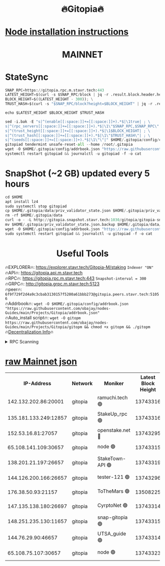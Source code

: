<h1 align="center"> 🔥Gitopia🔥</h1>

[Node installation instructions](https://github.com/obajay/nodes-Guides/tree/main/Projects/Gitopia)
=

<h1 align="center"> MAINNET</h1>

# StateSync
```python
SNAP_RPC=https://gitopia.rpc.m.stavr.tech:443
LATEST_HEIGHT=$(curl -s $SNAP_RPC/block | jq -r .result.block.header.height); \
BLOCK_HEIGHT=$((LATEST_HEIGHT - 300)); \
TRUST_HASH=$(curl -s "$SNAP_RPC/block?height=$BLOCK_HEIGHT" | jq -r .result.block_id.hash)

echo $LATEST_HEIGHT $BLOCK_HEIGHT $TRUST_HASH

sed -i.bak -E "s|^(enable[[:space:]]+=[[:space:]]+).*$|\1true| ; \
s|^(rpc_servers[[:space:]]+=[[:space:]]+).*$|\1\"$SNAP_RPC,$SNAP_RPC\"| ; \
s|^(trust_height[[:space:]]+=[[:space:]]+).*$|\1$BLOCK_HEIGHT| ; \
s|^(trust_hash[[:space:]]+=[[:space:]]+).*$|\1\"$TRUST_HASH\"| ; \
s|^(seeds[[:space:]]+=[[:space:]]+).*$|\1\"\"|" $HOME/.gitopia/config/config.toml
gitopiad tendermint unsafe-reset-all --home /root/.gitopia
wget -O $HOME/.gitopia/config/addrbook.json "https://raw.githubusercontent.com/obajay/nodes-Guides/main/Projects/Gitopia/addrbook.json"
systemctl restart gitopiad && journalctl -u gitopiad -f -o cat
```
# SnapShot (~2 GB) updated every 5 hours
```python
cd $HOME
apt install lz4
sudo systemctl stop gitopiad
cp $HOME/.gitopia/data/priv_validator_state.json $HOME/.gitopia/priv_validator_state.json.backup
rm -rf $HOME/.gitopia/data
curl -o - -L http://gitopia.snapshot.stavr.tech:1030/gitopia/gitopia-snap.tar.lz4 | lz4 -c -d - | tar -x -C $HOME/.gitopia --strip-components 2
mv $HOME/.gitopia/priv_validator_state.json.backup $HOME/.gitopia/data/priv_validator_state.json
wget -O $HOME/.gitopia/config/addrbook.json "https://raw.githubusercontent.com/obajay/nodes-Guides/main/Projects/Gitopia/addrbook.json"
sudo systemctl restart gitopiad && journalctl -u gitopiad -f -o cat
```
 <h1 align="center"> Useful Tools</h1>

🔥EXPLORER🔥:      https://explorer.stavr.tech/Gitopia-M/staking  `Indexer "ON"` \
🔥API🔥: 			 		 https://gitopia.api.m.stavr.tech \
🔥RPC🔥:           https://gitopia.rpc.m.stavr.tech:443              `Snapshot-interval = 300` \
🔥GRPC🔥:          http://gitopia.grpc.m.stavr.tech:5123 \
🔥peer🔥:					 `6f9f729f2d4a9c3cbab3130157f5200a61bbb273@gitopia.peers.stavr.tech:51056` \
🔥Addrbook🔥:    ```wget -O $HOME/.gitopia/config/addrbook.json "https://raw.githubusercontent.com/obajay/nodes-Guides/main/Projects/Gitopia/addrbook.json"``` \
🔥Auto_install script🔥: ```wget -O gitopm https://raw.githubusercontent.com/obajay/nodes-Guides/main/Projects/Gitopia/gitopm && chmod +x gitopm && ./gitopm``` \
🔥[Decentralization Info](https://github.com/obajay/StateSync-snapshots/tree/main/Projects/Gitopia/Decentralization)🔥

<details>
<summary>RPC Scanning</summary>

<h2 align="center"> We scan nodes in real time every 4 hours. And we provide the final result of RPC endpoints.
We cannot influence the operation of these nodes in any way. </h2>


```python
If Voting Power is higher than 0 --> then the Node is a validator of the network and may be subject to attack and be a potential threat to the chain.
```
```python
We marked such validators with a red symbol
```

</details>

[raw Mainnet json](https://rpc-check.gitopm.stavr.tech/gitopm/rpc-gitopm-result.json)
=

<table><tr><th>IP-Address</th><th>Network</th><th>Moniker</th><th>Latest Block Height</th><th>Earliest Block Height</th><th>Catching Up</th><th>Tx Index</th><th>Voting Power</th><th>Scan Time</th></tr><tr><td>142.132.202.86:20001</td><td>gitopia</td><td>ramuchi.tech 🟢</td><td>13743316</td><td>6548337</td><td>False</td><td>on</td><td>0</td><td>2024-02-13T04:37:01.162504083UTC</td></tr><tr><td>135.181.133.249:12857</td><td>gitopia</td><td>StakeUp_rpc 🟢</td><td>13743316</td><td>8010001</td><td>False</td><td>on</td><td>0</td><td>2024-02-13T04:37:01.536636338UTC</td></tr><tr><td>152.53.16.81:27057</td><td>gitopia</td><td>openstake.net 🔴</td><td>13743295</td><td>10455001</td><td>False</td><td>off</td><td>43319</td><td>2024-02-13T04:36:23.863441199UTC</td></tr><tr><td>65.108.141.109:30657</td><td>gitopia</td><td>node 🟢</td><td>13743315</td><td>12299845</td><td>False</td><td>on</td><td>0</td><td>2024-02-13T04:36:58.491081381UTC</td></tr><tr><td>138.201.21.197:26657</td><td>gitopia</td><td>StakeTown-API 🟢</td><td>13743319</td><td>12733501</td><td>False</td><td>on</td><td>0</td><td>2024-02-13T04:37:06.018562689UTC</td></tr><tr><td>144.126.200.166:26657</td><td>gitopia</td><td>tester-121 🟢</td><td>13743296</td><td>12832814</td><td>False</td><td>off</td><td>0</td><td>2024-02-13T04:36:26.218411122UTC</td></tr><tr><td>176.38.50.93:21157</td><td>gitopia</td><td>ToTheMars 🟢</td><td>13508225</td><td>12883228</td><td>False</td><td>on</td><td>0</td><td>2024-02-13T04:36:26.876863938UTC</td></tr><tr><td>147.135.138.180:26697</td><td>gitopia</td><td>CyrptoNet 🟢</td><td>13743314</td><td>12883228</td><td>False</td><td>off</td><td>0</td><td>2024-02-13T04:36:54.018725928UTC</td></tr><tr><td>148.251.235.130:11657</td><td>gitopia</td><td>snap-gitopia 🟢</td><td>13743315</td><td>12908001</td><td>False</td><td>on</td><td>0</td><td>2024-02-13T04:36:58.727422378UTC</td></tr><tr><td>144.76.29.90:46657</td><td>gitopia</td><td>UTSA_guide 🟢</td><td>13743314</td><td>13035301</td><td>False</td><td>on</td><td>0</td><td>2024-02-13T04:36:53.749647423UTC</td></tr><tr><td>65.108.75.107:30657</td><td>gitopia</td><td>node 🟢</td><td>13743323</td><td>13189502</td><td>False</td><td>on</td><td>0</td><td>2024-02-13T04:37:12.524585115UTC</td></tr></table>
